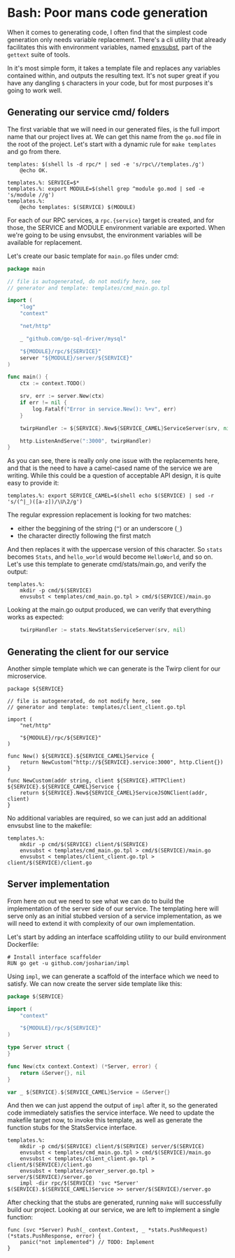 # Bash: Poor mans code generation

When it comes to generating code, I often find that the simplest code generation
only needs variable replacement. There's a cli utility that already facilitates
this with environment variables, named [envsubst](https://www.gnu.org/software/gettext/manual/html_node/envsubst-Invocation.html),
part of the `gettext` suite of tools.

In it's most simple form, it takes a template file and replaces any variables
contained within, and outputs the resulting text. It's not super great if you
have any dangling `$` characters in your code, but for most purposes it's going to work well.

## Generating our service cmd/ folders

The first variable that we will need in our generated files, is the full import name
that our project lives at. We can get this name from the `go.mod` file in the root
of the project. Let's start with a dynamic rule for `make templates` and go from there.

~~~make
templates: $(shell ls -d rpc/* | sed -e 's/rpc\//templates./g')
	@echo OK.

templates.%: SERVICE=$*
templates.%: export MODULE=$(shell grep ^module go.mod | sed -e 's/module //g')
templates.%:
	@echo templates: $(SERVICE) $(MODULE)
~~~

For each of our RPC services, a `rpc.{service}` target is created, and for those, the SERVICE
and MODULE environment variable are exported. When we're going to be using envsubst, the
environment variables will be available for replacement.

Let's create our basic template for `main.go` files under cmd:

~~~go
package main

// file is autogenerated, do not modify here, see
// generator and template: templates/cmd_main.go.tpl

import (
	"log"
	"context"

	"net/http"

	_ "github.com/go-sql-driver/mysql"

	"${MODULE}/rpc/${SERVICE}"
	server "${MODULE}/server/${SERVICE}"
)

func main() {
	ctx := context.TODO()

	srv, err := server.New(ctx)
	if err != nil {
		log.Fatalf("Error in service.New(): %+v", err)
	}

	twirpHandler := ${SERVICE}.New${SERVICE_CAMEL}ServiceServer(srv, nil)

	http.ListenAndServe(":3000", twirpHandler)
}
~~~

As you can see, there is really only one issue with the replacements here, and that is
the need to have a camel-cased name of the service we are writing. While this could
be a question of acceptable API design, it is quite easy to provide it:

~~~
templates.%: export SERVICE_CAMEL=$(shell echo $(SERVICE) | sed -r 's/(^|_)([a-z])/\U\2/g')
~~~

The regular expression replacement is looking for two matches:

- either the beggining of the string (`^`) or an underscore (`_`)
- the character directly following the first match

And then replaces it with the uppercase version of this character. So `stats` becomes
`Stats`, and `hello_world` would become `HelloWorld`, and so on. Let's use this template
to generate cmd/stats/main.go, and verify the output:

~~~make
templates.%:
	mkdir -p cmd/$(SERVICE)
	envsubst < templates/cmd_main.go.tpl > cmd/$(SERVICE)/main.go
~~~

Looking at the main.go output produced, we can verify that everything works as expected:

~~~go
	twirpHandler := stats.NewStatsServiceServer(srv, nil)
~~~

## Generating the client for our service

Another simple template which we can generate is the Twirp client for our microservice.

~~~
package ${SERVICE}

// file is autogenerated, do not modify here, see
// generator and template: templates/client_client.go.tpl

import (
	"net/http"

	"${MODULE}/rpc/${SERVICE}"
)

func New() ${SERVICE}.${SERVICE_CAMEL}Service {
	return NewCustom("http://${SERVICE}.service:3000", http.Client{})
}

func NewCustom(addr string, client ${SERVICE}.HTTPClient) ${SERVICE}.${SERVICE_CAMEL}Service {
	return ${SERVICE}.New${SERVICE_CAMEL}ServiceJSONClient(addr, client)
}
~~~

No additional variables are required, so we can just add an additional envsubst line to the makefile:

~~~
templates.%:
	mkdir -p cmd/$(SERVICE) client/$(SERVICE)
	envsubst < templates/cmd_main.go.tpl > cmd/$(SERVICE)/main.go
	envsubst < templates/client_client.go.tpl > client/$(SERVICE)/client.go
~~~

## Server implementation

From here on out we need to see what we can do to build the implementation of the
server side of our service. The templating here will serve only as an initial stubbed version of
a service implementation, as we will need to extend it with complexity of our own implementation.

Let's start by adding an interface scaffolding utility to our build environment Dockerfile:

~~~
# Install interface scaffolder
RUN go get -u github.com/josharian/impl
~~~

Using `impl`, we can generate a scaffold of the interface which we need to satisfy. We can now
create the server side template like this:

~~~go
package ${SERVICE}

import (
	"context"

	"${MODULE}/rpc/${SERVICE}"
)

type Server struct {
}

func New(ctx context.Context) (*Server, error) {
	return &Server{}, nil
}

var _ ${SERVICE}.${SERVICE_CAMEL}Service = &Server{}
~~~

And then we can just append the output of `impl` after it, so the generated code immediately satisfies
the service interface. We need to update the makefile target now, to invoke this template, as well as
generate the function stubs for the StatsService interface.

~~~
templates.%:
	mkdir -p cmd/$(SERVICE) client/$(SERVICE) server/$(SERVICE)
	envsubst < templates/cmd_main.go.tpl > cmd/$(SERVICE)/main.go
	envsubst < templates/client_client.go.tpl > client/$(SERVICE)/client.go
	envsubst < templates/server_server.go.tpl > server/$(SERVICE)/server.go
	impl -dir rpc/$(SERVICE) 'svc *Server' $(SERVICE).$(SERVICE_CAMEL)Service >> server/$(SERVICE)/server.go
~~~

After checking that the stubs are generated, running `make` will successfully build our project.
Looking at our service, we are left to implement a single function:

~~~
func (svc *Server) Push(_ context.Context, _ *stats.PushRequest) (*stats.PushResponse, error) {
	panic("not implemented") // TODO: Implement
}
~~~